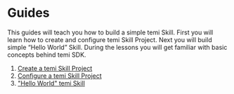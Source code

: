 # Guides
This guides will teach you how to build a simple temi Skill. First you will learn how to create and configure temi Skill Project. Next you will build simple “Hello World” Skill. During the lessons you will get familiar with basic concepts behind temi SDK.

1. [Create a temi Skill Project](1_CREATE_A_TEMI_SKILL_PROJECT.md)
2. [Configure a temi Skill Project](2_CONFIGURE_A_TEMI_SKILL_PROJECT.md)
3. ["Hello World" temi Skill](3_HELLO_WORLD_TEMI_SKILL.md)